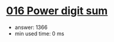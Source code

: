 [016 Power digit sum](http://projecteuler.net/problem=16)
========================

- answer: 1366 
- min used time: 0 ms

